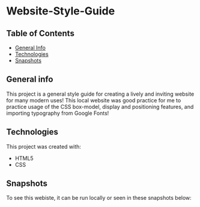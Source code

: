 # Website-Style-Guide

## Table of Contents
* [General Info](#general-info)
* [Technologies](#technologies)
* [Snapshots](#snapshots)

## General info
This project is a general style guide for creating a lively and inviting website for many modern uses!
This local website was good practice for me to practice usage of the CSS box-model, display and positioning features, and importing typography from Google Fonts!

## Technologies
This project was created with:
* HTML5
* CSS

## Snapshots
To see this webiste, it can be run locally or seen in these snapshots below:
